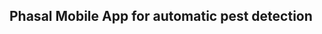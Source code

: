 ## Phasal Mobile App for automatic pest detection

<!-- This is a simple app that uses the [Phasal API](https://phasal.com/api) to detect pests in agricultural crops -->

